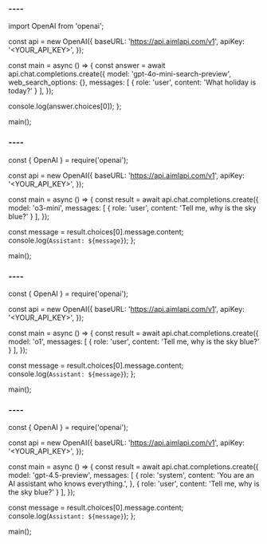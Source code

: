 ### ---- ###

import OpenAI from 'openai';

const api = new OpenAI({
  baseURL: 'https://api.aimlapi.com/v1',
  apiKey: '<YOUR_API_KEY>',
});

const main = async () => {
  const answer = await api.chat.completions.create({
    model: 'gpt-4o-mini-search-preview',
    web_search_options: {},
    messages: [
      {
        role: 'user',
        content: 'What holiday is today?'
      }
    ],
  });

  console.log(answer.choices[0]);
};

main();

### ---- ###

const { OpenAI } = require('openai');

const api = new OpenAI({
  baseURL: 'https://api.aimlapi.com/v1',
  apiKey: '<YOUR_API_KEY>',
});

const main = async () => {
  const result = await api.chat.completions.create({
    model: 'o3-mini',
    messages: [
      {
        role: 'user',
        content: 'Tell me, why is the sky blue?'
      }
    ],
  });

  const message = result.choices[0].message.content;
  console.log(`Assistant: ${message}`);
};

main();

### ---- ###

const { OpenAI } = require('openai');

const api = new OpenAI({
  baseURL: 'https://api.aimlapi.com/v1',
  apiKey: '<YOUR_API_KEY>',
});

const main = async () => {
  const result = await api.chat.completions.create({
    model: 'o1',
    messages: [
      {
        role: 'user',
        content: 'Tell me, why is the sky blue?'
      }
    ],
  });

  const message = result.choices[0].message.content;
  console.log(`Assistant: ${message}`);
};

main();

### ---- ###

const { OpenAI } = require('openai');

const api = new OpenAI({
  baseURL: 'https://api.aimlapi.com/v1',
  apiKey: '<YOUR_API_KEY>',
});

const main = async () => {
  const result = await api.chat.completions.create({
    model: 'gpt-4.5-preview',
    messages: [
      {
        role: 'system',
        content: 'You are an AI assistant who knows everything.',
      },
      {
        role: 'user',
        content: 'Tell me, why is the sky blue?'
      }
    ],
  });

  const message = result.choices[0].message.content;
  console.log(`Assistant: ${message}`);
};

main();